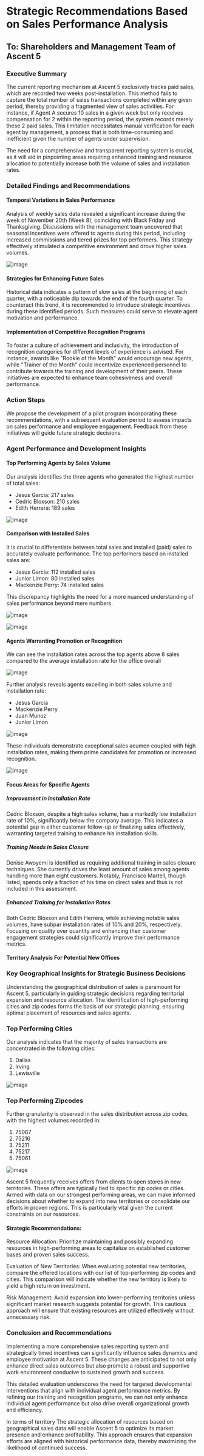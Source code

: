 # Strategic Recommendations Based on Sales Performance Analysis

## To: Shareholders and Management Team of Ascent 5

### Executive Summary

The current reporting mechanism at Ascent 5 exclusively tracks paid sales, which are recorded two weeks post-installation. This method fails to capture the total number of sales transactions completed within any given period, thereby providing a fragmented view of sales activities. For instance, if Agent A secures 10 sales in a given week but only receives compensation for 2 within the reporting period, the system records merely these 2 paid sales. This limitation necessitates manual verification for each agent by management, a process that is both time-consuming and inefficient given the number of agents under supervision.

The need for a comprehensive and transparent reporting system is crucial, as it will aid in pinpointing areas requiring enhanced training and resource allocation to potentially increase both the volume of sales and installation rates.

### Detailed Findings and Recommendations

#### Temporal Variations in Sales Performance

Analysis of weekly sales data revealed a significant increase during the week of November 20th (Week 8), coinciding with Black Friday and Thanksgiving. Discussions with the management team uncovered that seasonal incentives were offered to agents during this period, including increased commissions and tiered prizes for top performers. This strategy effectively stimulated a competitive environment and drove higher sales volumes.

![image](https://github.com/Lydionnn/Ascent5-Sales-Analysis/assets/112720987/6a7fd1e3-7a61-4af4-81c9-bd781383efe8)


#### Strategies for Enhancing Future Sales

Historical data indicates a pattern of slow sales at the beginning of each quarter, with a noticeable dip towards the end of the fourth quarter. To counteract this trend, it is recommended to introduce strategic incentives during these identified periods. Such measures could serve to elevate agent motivation and performance.

#### Implementation of Competitive Recognition Programs

To foster a culture of achievement and inclusivity, the introduction of recognition categories for different levels of experience is advised. For instance, awards like "Rookie of the Month" would encourage new agents, while "Trainer of the Month" could incentivize experienced personnel to contribute towards the training and development of their peers. These initiatives are expected to enhance team cohesiveness and overall performance.

### Action Steps

We propose the development of a pilot program incorporating these recommendations, with a subsequent evaluation period to assess impacts on sales performance and employee engagement. Feedback from these initiatives will guide future strategic decisions.

### Agent Performance and Development Insights

#### Top Performing Agents by Sales Volume

Our analysis identifies the three agents who generated the highest number of total sales:

- Jesus Garcia: 217 sales
- Cedric Bloxson: 210 sales
- Edith Herrera: 189 sales

![image](https://github.com/Lydionnn/Ascent5-Sales-Analysis/assets/112720987/8336004f-d1d4-48af-ac9d-4f7d8cfaaa06)


#### Comparison with Installed Sales

It is crucial to differentiate between total sales and installed (paid) sales to accurately evaluate performance. The top performers based on installed sales are:

- Jesus Garcia: 112 installed sales
- Junior Limon: 80 installed sales
- Mackenzie Perry: 74 installed sales

This discrepancy highlights the need for a more nuanced understanding of sales performance beyond mere numbers.

![image](https://github.com/Lydionnn/Ascent5-Sales-Analysis/assets/112720987/e24314ff-d1c6-4bab-8fe9-eb922b498cb6)

![image](https://github.com/Lydionnn/Ascent5-Sales-Analysis/assets/112720987/f82b6096-547f-4aa1-bfa4-4bd0645740c5)



#### Agents Warranting Promotion or Recognition

We can see the installation rates across the top agents above 8 sales compared to the average installation rate for the office overall

![image](https://github.com/Lydionnn/Ascent5-Sales-Analysis/assets/112720987/896e6608-908d-443c-b2e5-ac58eaa9ad2d)


Further analysis reveals agents excelling in both sales volume and installation rate:

- Jesus Garcia
- Mackenzie Perry
- Juan Munoz
- Junior Limon

![image](https://github.com/Lydionnn/Ascent5-Sales-Analysis/assets/112720987/ed6559b5-2e7c-43dc-87a8-10815c7da735)


These individuals demonstrate exceptional sales acumen coupled with high installation rates, making them prime candidates for promotion or increased recognition.

![image](https://github.com/Lydionnn/Ascent5-Sales-Analysis/assets/112720987/657d0b82-c4ab-4913-ba6d-7ce33382c024)


#### Focus Areas for Specific Agents

##### Improvement in Installation Rate

Cedric Bloxson, despite a high sales volume, has a markedly low installation rate of 10%, significantly below the company average. This indicates a potential gap in either customer follow-up or finalizing sales effectively, warranting targeted training to enhance his installation skills.

##### Training Needs in Sales Closure

Denise Awoyemi is identified as requiring additional training in sales closure techniques. She currently drives the least amount of sales among agents handling more than eight customers. Notably, Francisco Martell, though listed, spends only a fraction of his time on direct sales and thus is not included in this assessment.

##### Enhanced Training for Installation Rates

Both Cedric Bloxson and Edith Herrera, while achieving notable sales volumes, have subpar installation rates of 10% and 20%, respectively. Focusing on quality over quantity and enhancing their customer engagement strategies could significantly improve their performance metrics.

#### Territory Analysis For Potential New Offices
### Key Geographical Insights for Strategic Business Decisions

Understanding the geographical distribution of sales is paramount for Ascent 5, particularly in guiding strategic decisions regarding territorial expansion and resource allocation. The identification of high-performing cities and zip codes forms the basis of our strategic planning, ensuring optimal placement of resources and sales agents.


### Top Performing Cities
Our analysis indicates that the majority of sales transactions are concentrated in the following cities:
1. Dallas
2. Irving
3. Lewisville

![image](https://github.com/Lydionnn/Ascent5-Sales-Analysis/assets/112720987/e5554356-4d82-42f0-a2e4-81dd45f4ca07)


### Top Performing Zipcodes
Further granularity is observed in the sales distribution across zip codes, with the highest volumes recorded in:
1. 75067
2. 75216
3. 75211
4. 75217
5. 75061

![image](https://github.com/Lydionnn/Ascent5-Sales-Analysis/assets/112720987/4a378292-91d6-4ddd-b232-319f0d3d2bb9)

Ascent 5 frequently receives offers from clients to open stores in new territories. These offers are typically tied to specific zip codes or cities. Armed with data on our strongest performing areas, we can make informed decisions about whether to expand into new territories or consolidate our efforts in proven regions. This is particularly vital given the current constraints on our resources.

#### Strategic Recommendations:

Resource Allocation:
Prioritize maintaining and possibly expanding resources in high-performing areas to capitalize on established customer bases and proven sales success.

Evaluation of New Territories:
When evaluating potential new territories, compare the offered locations with our list of top-performing zip codes and cities. This comparison will indicate whether the new territory is likely to yield a high return on investment.

Risk Management:
Avoid expansion into lower-performing territories unless significant market research suggests potential for growth. This cautious approach will ensure that existing resources are utilized effectively without unnecessary risk.

### Conclusion and Recommendations

Implementing a more comprehensive sales reporting system and strategically timed incentives can significantly influence sales dynamics and employee motivation at Ascent 5. These changes are anticipated to not only enhance direct sales outcomes but also promote a robust and supportive work environment conducive to sustained growth and success.

This detailed evaluation underscores the need for targeted developmental interventions that align with individual agent performance metrics. By refining our training and recognition programs, we can not only enhance individual agent performance but also drive overall organizational growth and efficiency.

In terms of territory The strategic allocation of resources based on geographical sales data will enable Ascent 5 to optimize its market presence and enhance profitability. This approach ensures that expansion efforts are aligned with historical performance data, thereby maximizing the likelihood of continued success.
